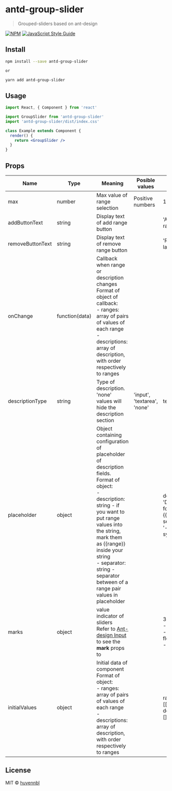 # antd-group-slider

> Grouped-sliders based on ant-design

[![NPM](https://img.shields.io/npm/v/antd-group-slider.svg)](https://www.npmjs.com/package/antd-group-slider) [![JavaScript Style Guide](https://img.shields.io/badge/code_style-standard-brightgreen.svg)](https://standardjs.com)

## Install

```bash
npm install --save antd-group-slider

or

yarn add antd-group-slider
```

## Usage

```jsx
import React, { Component } from 'react'

import GroupSlider from 'antd-group-slider'
import 'antd-group-slider/dist/index.css'

class Example extends Component {
  render() {
    return <GroupSlider />
  }
}
```

## Props

| Name             | Type           | Meaning                                                                                                                                                                                                                                                                                                    | Posible values              | Default value                                                                      |
| ---------------- | -------------- | ---------------------------------------------------------------------------------------------------------------------------------------------------------------------------------------------------------------------------------------------------------------------------------------------------------- | --------------------------- | ---------------------------------------------------------------------------------- |
| max              | number         | Max value of range selection                                                                                                                                                                                                                                                                               | Positive numbers            | 100                                                                                |
| addButtonText    | string         | Display text of add range button                                                                                                                                                                                                                                                                           |                             | 'Add more range'                                                                   |
| removeButtonText | string         | Display text of remove range button                                                                                                                                                                                                                                                                        |                             | 'Remove last range'                                                                |
| onChange         | function(data) | Callback when range or description changes <br /> Format of object of callback: <br />- ranges: array of pairs of values of each range <br />- descriptions: array of description, with order respectively to ranges                                                                                       |                             |                                                                                    |
| descriptionType  | string         | Type of description. 'none' values will hide the description section                                                                                                                                                                                                                                       | 'input', 'textarea', 'none' | textarea                                                                           |
| placeholder      | object         | Object containing configuration of placeholder of description fields.<br /> Format of object:<br /> - description: string - if you want to put range values into the string, mark them as {{range}} inside your string<br /> - separator: string - separator between of a range pair values in placeholder |                             | description: 'Description for range {{range}}' <br /> separator: '-' (dash symbol) |
| marks            | object         | value indicator of sliders <br/> Refer to <a href="https://ant.design/components/slider/" target="_blank">Ant-design Input</a> to see the<b> mark </b>props to                                                                                                                                             |                             | 3 marks: <br/> - 0 <br/> - floor(max/2)<br/> - max                                 |
| initialValues    | object         | Initial data of component<br /> Format of object: <br />- ranges: array of pairs of values of each range <br />- descriptions: array of description, with order respectively to ranges                                                                                                                     |                             | ranges: [[min, max]] <br/> description: []                                         |

## License

MIT © [huyennbl](https://github.com/huyennbl)
